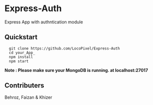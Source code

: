 # Express-Auth
Express App with authntication module


## Quickstart

```
  git clone https://github.com/LocoPixel/Express-Auth
  cd your_App_
  npm install
  npm start
```

**Note : Please make sure your MongoDB is running. at localhost:27017** 



## Contributers
 Behroz, Faizan & Khizer